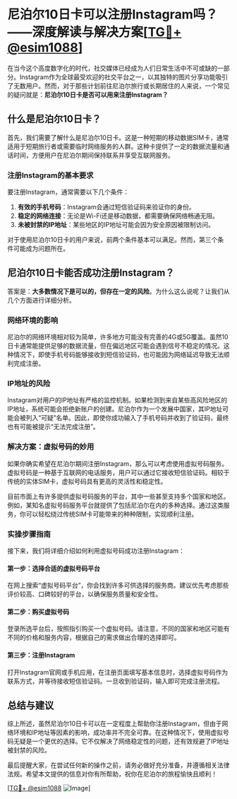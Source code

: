 # 尼泊尔10日卡可以注册Instagram吗？——深度解读与解决方案[[TG💪+ @esim1088](https://t.me/s/esim1088)]

在当今这个高度数字化的时代，社交媒体已经成为人们日常生活中不可或缺的一部分。Instagram作为全球最受欢迎的社交平台之一，以其独特的图片分享功能吸引了无数用户。然而，对于那些计划前往尼泊尔旅行或长期居住的人来说，一个常见的疑问就是：**尼泊尔10日卡是否可以用来注册Instagram？**

## 什么是尼泊尔10日卡？

首先，我们需要了解什么是尼泊尔10日卡。这是一种短期的移动数据SIM卡，通常适用于短期旅行者或需要临时网络服务的人群。这种卡提供了一定的数据流量和通话时间，方便用户在尼泊尔期间保持联系并享受互联网服务。

### 注册Instagram的基本要求

要注册Instagram，通常需要以下几个条件：
1. **有效的手机号码**：Instagram会通过短信验证码来验证你的身份。
2. **稳定的网络连接**：无论是Wi-Fi还是移动数据，都需要确保网络畅通无阻。
3. **未被封禁的IP地址**：某些地区的IP地址可能会因为安全原因被限制访问。

对于使用尼泊尔10日卡的用户来说，前两个条件基本可以满足。然而，第三个条件可能成为问题所在。

## 尼泊尔10日卡能否成功注册Instagram？

答案是：**大多数情况下是可以的，但存在一定的风险**。为什么这么说呢？让我们从几个方面进行详细分析。

### 网络环境的影响

尼泊尔的网络环境相对较为简单，许多地方可能没有完善的4G或5G覆盖。虽然10日卡通常能提供足够的数据流量，但在偏远地区可能会遇到信号不稳定的情况。这种情况下，即使手机号码能够接收到短信验证码，也可能因为网络延迟导致无法顺利完成注册。

### IP地址的风险

Instagram对用户的IP地址有严格的监控机制。如果检测到来自某些高风险地区的IP地址，系统可能会拒绝新账户的创建。尼泊尔作为一个发展中国家，其IP地址可能会被列入“可疑”名单。因此，即使你成功输入了手机号码并收到了验证码，最终也有可能被提示“无法完成注册”。

### 解决方案：虚拟号码的妙用

如果你确实希望在尼泊尔期间注册Instagram，那么可以考虑使用虚拟号码服务。虚拟号码是一种基于互联网的电话服务，用户可以通过它接收短信验证码。相较于传统的实体SIM卡，虚拟号码具有更高的灵活性和稳定性。

目前市面上有许多提供虚拟号码服务的平台，其中一些甚至支持多个国家和地区。例如，某知名虚拟号码服务平台就提供了包括尼泊尔在内的多种选择。通过这类服务，你可以轻松绕过传统SIM卡可能带来的种种限制，实现顺利注册。

### 实操步骤指南

接下来，我们将详细介绍如何利用虚拟号码成功注册Instagram：

#### 第一步：选择合适的虚拟号码平台

在网上搜索“虚拟号码平台”，你会找到许多可供选择的服务商。建议优先考虑那些评价较高、口碑较好的平台，以确保服务质量和安全性。

#### 第二步：购买虚拟号码

登录所选平台后，按照指引购买一个虚拟号码。请注意，不同的国家和地区可能有不同的价格和服务内容，根据自己的需求做出合理的选择即可。

#### 第三步：注册Instagram

打开Instagram官网或手机应用，在注册页面填写基本信息时，选择虚拟号码作为联系方式，并等待接收短信验证码。一旦收到验证码，输入即可完成注册流程。

## 总结与建议

综上所述，虽然尼泊尔10日卡可以在一定程度上帮助你注册Instagram，但由于网络环境和IP地址等因素的影响，成功率并不完全可靠。在这种情况下，使用虚拟号码无疑是一个更优的选择。它不仅解决了网络稳定性的问题，还有效规避了IP地址被封禁的风险。

最后提醒大家，在尝试任何新的操作之前，请务必做好充分准备，并遵循相关法律法规。希望本文提供的信息对你有所帮助，祝你在尼泊尔的旅程愉快且顺利！

[[TG💪+ @esim1088](https://t.me/s/esim1088) ![Image](https://i.postimg.cc/4NQfJmqS/Snipaste-2025-05-13-00-14-12.png)]